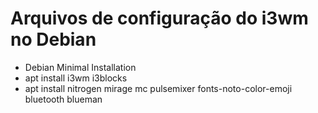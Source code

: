 # Arquivos de configuração do i3wm no Debian

- Debian Minimal Installation
- apt install i3wm i3blocks
- apt install nitrogen mirage mc pulsemixer fonts-noto-color-emoji bluetooth blueman
